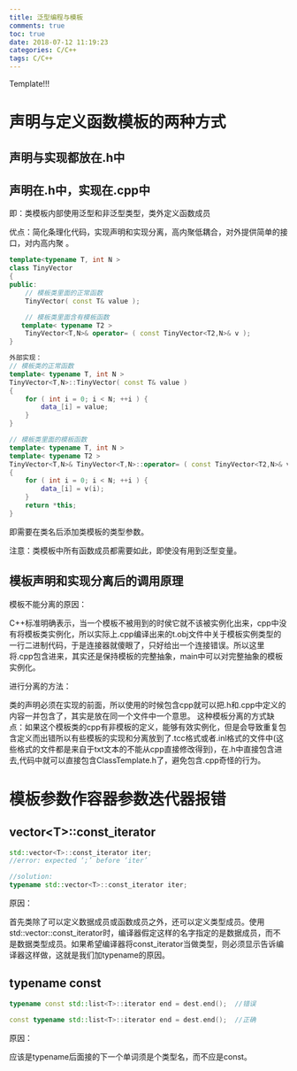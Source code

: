 ```yaml
---
title: 泛型编程与模板
comments: true
toc: true
date: 2018-07-12 11:19:23
categories: C/C++
tags: C/C++
---
```


Template!!!

<!--more-->

# 声明与定义函数模板的两种方式

## 声明与实现都放在.h中

## 声明在.h中，实现在.cpp中

即：类模板内部使用泛型和非泛型类型，类外定义函数成员

优点：简化条理化代码，实现声明和实现分离，高内聚低耦合，对外提供简单的接口，对内高内聚 。

``` c++
template<typename T, int N >
class TinyVector
{
public:
    // 模板类里面的正常函数
    TinyVector( const T& value );

    // 模板类里面含有模板函数 
   template< typename T2 >
    TinyVector<T,N>& operator= ( const TinyVector<T2,N>& v );
}

外部实现：
// 模板类的正常函数
template< typename T, int N >
TinyVector<T,N>::TinyVector( const T& value )
{
    for ( int i = 0; i < N; ++i ) {
        data_[i] = value;
    }
}

// 模板类里面的模板函数
template< typename T, int N >
template< typename T2 >
TinyVector<T,N>& TinyVector<T,N>::operator= ( const TinyVector<T2,N>& v )
{
    for ( int i = 0; i < N; ++i ) {
        data_[i] = v(i);
    }
    return *this;
}

```

即需要在类名后添加类模板的类型参数。

注意：类模板中所有函数成员都需要如此，即使没有用到泛型变量。

## 模板声明和实现分离后的调用原理

模板不能分离的原因：

C++标准明确表示，当一个模板不被用到的时侯它就不该被实例化出来，cpp中没有将模板类实例化，所以实际上.cpp编译出来的t.obj文件中关于模板实例类型的一行二进制代码，于是连接器就傻眼了，只好给出一个连接错误。所以这里将.cpp包含进来，其实还是保持模板的完整抽象，main中可以对完整抽象的模板实例化。

进行分离的方法：

类的声明必须在实现的前面，所以使用的时候包含cpp就可以把.h和.cpp中定义的内容一并包含了，其实是放在同一个文件中一个意思。
这种模板分离的方式缺点：如果这个模板类的cpp有非模板的定义，能够有效实例化，但是会导致重复包含定义而出错所以有些模板的实现和分离放到了.tcc格式或者.inl格式的文件中(这些格式的文件都是来自于txt文本的不能从cpp直接修改得到)，在.h中直接包含进去,代码中就可以直接包含ClassTemplate.h了，避免包含.cpp奇怪的行为。

# 模板参数作容器参数迭代器报错

## vector<T\>::const_iterator

``` c++
std::vector<T>::const_iterator iter;
//error: expected ‘;’ before ‘iter’

//solution:
typename std::vector<T>::const_iterator iter;
```

原因：

 首先类除了可以定义数据成员或函数成员之外，还可以定义类型成员。使用std::vector<T>::const_iterator时，编译器假定这样的名字指定的是数据成员，而不是数据类型成员。如果希望编译器将const_iterator当做类型，则必须显示告诉编译器这样做，这就是我们加typename的原因。

## typename const

``` c++
typename const std::list<T>::iterator end = dest.end();  //错误

const typename std::list<T>::iterator end = dest.end();  //正确
```

原因：

应该是typename后面接的下一个单词须是个类型名，而不应是const。